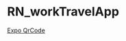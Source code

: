 # RN_workTravelApp


[Expo QrCode](https://expo.dev/@dowonjang/WorkHardTravelHardApp?serviceType=classic&distribution=expo-go/)
